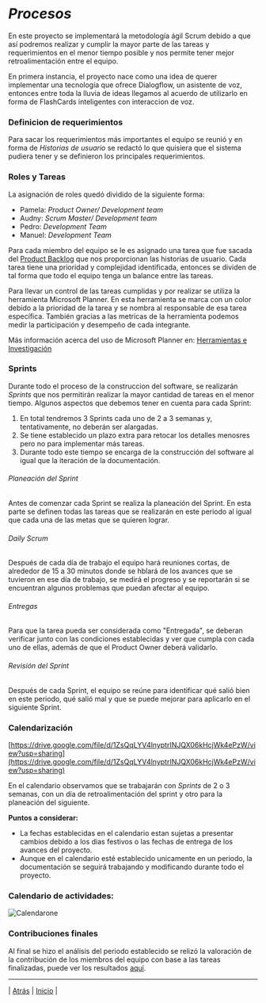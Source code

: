 # *Procesos*
En este proyecto se implementará la metodología ágil Scrum debido a que así podremos realizar y cumplir la mayor parte de las tareas y requerimientos en el menor tiempo posible y nos permite tener mejor retroalimentación entre el equipo.

En primera instancia, el proyecto nace como una idea de querer implementar una tecnología que ofrece Dialogflow, un asistente de voz, entonces entre toda la lluvia de ideas llegamos al acuerdo de utilizarlo en forma de FlashCards inteligentes con interaccion de voz. 
### Definicion de requerimientos 
Para sacar los requerimientos más importantes el equipo se reunió y en forma de *Historias de usuario* se redactó lo que quisiera que el sistema pudiera tener y se definieron los principales requerimientos.
### Roles y Tareas
La asignación de roles quedó dividido de la siguiente forma:
- Pamela: *Product Owner/ Development team*
- Audny: *Scrum Master/ Development team*
- Pedro: *Development Team*
- Manuel: *Development Team*

Para cada miembro del equipo se le es asignado una tarea que fue sacada del [Product Backlog](https://drive.google.com/file/d/1Yi5TsbGqb7QAZu5GsD6erPz6gyDLFYUc/view?usp=sharing "Product Backlog") que nos proporcionan las historias de usuario. Cada tarea tiene una prioridad y complejidad identificada, entonces se dividen de tal forma que todo el equipo tenga un balance entre las tareas. 

Para llevar un control de las tareas cumplidas y por realizar se utiliza la herramienta Microsoft Planner. En esta herramienta se marca con un color debido a la prioridad de la tarea y se nombra al responsable de esa tarea específica. También gracias a las metricas de la herramienta podemos medir la participación y desempeño de cada integrante. 

Más información acerca del uso de Microsoft Planner en: [Herramientas e Investigación](https://github.com/Audny738/POO_Project/blob/master/DOCUMENTACI%C3%93N/5.%20Herramientas%20e%20investigacion.md "Herramientas e Investigación")

### Sprints
Durante todo el proceso de la construccion del software, se realizarán *Sprints* que nos permitirán realizar la mayor cantidad de tareas en el menor tiempo.
Algunos aspectos que debemos tener en cuenta para cada Sprint:
1. En total tendremos 3 Sprints cada uno de 2 a 3 semanas y, tentativamente, no deberán ser alargadas. 
2. Se tiene establecido un plazo extra para retocar los detalles menosres pero no para implementar más tareas.
3. Durante todo este tiempo se encarga de la construcción del software al igual que la iteración de la documentación. 

###### Planeación del Sprint
Antes de comenzar cada Sprint se realiza la planeación del Sprint. En esta parte se definen todas las tareas que se realizarán en este periodo al igual que cada una de las metas que se quieren lograr.

###### Daily Scrum 
Después de cada día de trabajo el equipo hará reuniones cortas, de alrededor de 15 a 30 minutos donde se hblará de los avances que se tuvieron en ese día de trabajo, se medirá el progreso y se reportarán si se encuentran algunos problemas que puedan afectar al equipo.

###### Entregas
Para que la tarea pueda ser considerada como "Entregada", se deberan verificar junto con las condiciones establecidas y ver que cumpla con cada uno de ellas, además de que el Product Owner deberá validarlo.

###### Revisión del Sprint
Después de cada Sprint, el equipo se reúne para identificar qué salió bien en este periodo, qué salió mal y que se puede mejorar para aplicarlo en el siguiente Sprint. 






### Calendarización


[https://drive.google.com/file/d/1ZsQqLYV4lnyptrINJQX06kHcjWk4ePzW/view?usp=sharing](https://drive.google.com/file/d/1ZsQqLYV4lnyptrINJQX06kHcjWk4ePzW/view?usp=sharing)

En el calendario observamos que se trabajarán con *Sprints* de 2 o 3 semanas, con un día de retroalimentación del sprint y otro para la planeación del siguiente.

**Puntos a considerar:** 
- La fechas establecidas en el calendario estan sujetas a presentar cambios debido a los dias festivos o las fechas de entrega de los avances del proyecto.
- Aunque en el calendario esté establecido unicamente en un periodo, la documentación se seguirá trabajando y modificando durante todo el proyecto.


### Calendario de actividades: 

![Calendarone](https://user-images.githubusercontent.com/59941091/98959740-31f37f80-24c9-11eb-8b6f-ce9b05ba7b17.jpeg)


### Contribuciones finales
Al final se hizo el análisis del periodo establecido se relizó la valoración de la contribución de los miembros del equipo con base a las tareas finalizadas, puede ver los resultados [aquí](https://drive.google.com/file/d/16fKhYgB4nDKXtfFfC1HheOqwj5LDzZbq/view?usp=sharing).

***
| [Atrás](https://github.com/Audny738/POO_Project/blob/master/DOCUMENTACIÓN/5.%20Herramientas%20e%20investigacion.md "Atrás")  |  [Inicio](https://github.com/Audny738/POO_Project "Inicio") |


